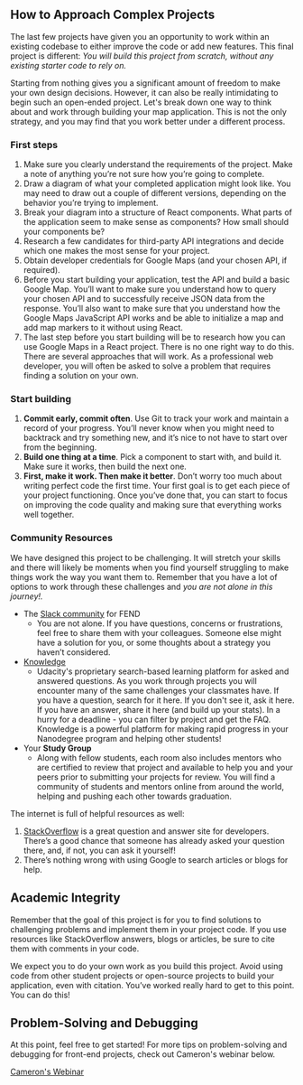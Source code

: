 ## How to Approach Complex Projects
The last few projects have given you an opportunity to work within an existing codebase to either improve the code or add new features. This final project is different: *You will build this project from scratch, without any existing starter code to rely on.*

Starting from nothing gives you a significant amount of freedom to make your own design decisions. However, it can also be really intimidating to begin such an open-ended project. Let's break down one way to think about and work through building your map application. This is not the only strategy, and you may find that you work better under a different process.

### First steps
1. Make sure you clearly understand the requirements of the project. Make a note of anything you’re not sure how you’re going to complete.
1. Draw a diagram of what your completed application might look like. You may need to draw out a couple of different versions, depending on the behavior you’re trying to implement.
1. Break your diagram into a structure of React components. What parts of the application seem to make sense as components? How small should your components be?
1. Research a few candidates for third-party API integrations and decide which one makes the most sense for your project.
1. Obtain developer credentials for Google Maps (and your chosen API, if required).
1. Before you start building your application, test the API and build a basic Google Map. You’ll want to make sure you understand how to query your chosen API and to successfully receive JSON data from the response. You’ll also want to make sure that you understand how the Google Maps JavaScript API works and be able to initialize a map and add map markers to it without using React.
1. The last step before you start building will be to research how you can use Google Maps in a React project. There is no one right way to do this. There are several approaches that will work. As a professional web developer, you will often be asked to solve a problem that requires finding a solution on your own.

### Start building
1. **Commit early, commit often**. Use Git to track your work and maintain a record of your progress. You’ll never know when you might need to backtrack and try something new, and it’s nice to not have to start over from the beginning.
1. **Build one thing at a time**. Pick a component to start with, and build it. Make sure it works, then build the next one.
1. **First, make it work. Then make it better**. Don’t worry too much about writing perfect code the first time. Your first goal is to get each piece of your project functioning. Once you’ve done that, you can start to focus on improving the code quality and making sure that everything works well together.

### Community Resources
We have designed this project to be challenging. It will stretch your skills and there will likely be moments when you find yourself struggling to make things work the way you want them to. Remember that you have a lot of options to work through these challenges and *you are not alone in this journey!.*

* The [Slack community](https://fend.slack.com/) for FEND
  * You are not alone. If you have questions, concerns or frustrations, feel free to share them with your colleagues. Someone else might have a solution for you, or some thoughts about a strategy you haven’t considered.
* [Knowledge](https://knowledge.udacity.com/)
  * Udacity's proprietary search-based learning platform for asked and answered questions. As you work through projects you will encounter many of the same challenges your classmates have. If you have a question, search for it here. If you don't see it, ask it here. If you have an answer, share it here (and build up your stats). In a hurry for a deadline - you can filter by project and get the FAQ. Knowledge is a powerful platform for making rapid progress in your Nanodegree program and helping other students!
* Your **Study Group**
  * Along with fellow students, each room also includes mentors who are certified to review that project and available to help you and your peers prior to submitting your projects for review. You will find a community of students and mentors online from around the world, helping and pushing each other towards graduation.

The internet is full of helpful resources as well:

1. [StackOverflow](https://www.stackoverflow.com/) is a great question and answer site for developers. There’s a good chance that someone has already asked your question there, and, if not, you can ask it yourself!
2. There’s nothing wrong with using Google to search articles or blogs for help.

## Academic Integrity
Remember that the goal of this project is for you to find solutions to challenging problems and implement them in your project code. If you use resources like StackOverflow answers, blogs or articles, be sure to cite them with comments in your code.

We expect you to do your own work as you build this project. Avoid using code from other student projects or open-source projects to build your application, even with citation. You’ve worked really hard to get to this point. You can do this!

## Problem-Solving and Debugging
At this point, feel free to get started! For more tips on problem-solving and debugging for front-end projects, check out Cameron's webinar below.

[Cameron's Webinar](https://www.youtube.com/watch?v=oVYKTK4leE8)

